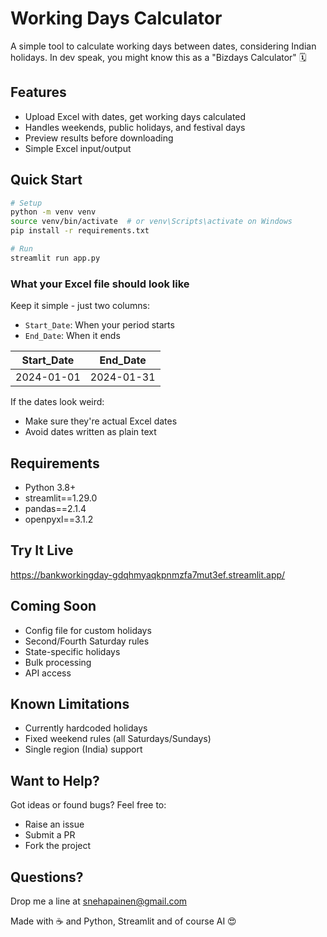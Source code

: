 # Working Days Calculator
A simple tool to calculate working days between dates, considering Indian holidays. In dev speak, you might know this as a "Bizdays Calculator" 🗓️

## Features
- Upload Excel with dates, get working days calculated
- Handles weekends, public holidays, and festival days
- Preview results before downloading
- Simple Excel input/output

## Quick Start
```bash
# Setup
python -m venv venv
source venv/bin/activate  # or venv\Scripts\activate on Windows
pip install -r requirements.txt

# Run
streamlit run app.py
```

### What your Excel file should look like

Keep it simple - just two columns:
- `Start_Date`: When your period starts
- `End_Date`: When it ends

| Start_Date | End_Date   |
|------------|------------|
| 2024-01-01 | 2024-01-31 |

If the dates look weird:
- Make sure they're actual Excel dates
- Avoid dates written as plain text

## Requirements
- Python 3.8+
- streamlit==1.29.0
- pandas==2.1.4
- openpyxl==3.1.2

## Try It Live
https://bankworkingday-gdqhmyaqkpnmzfa7mut3ef.streamlit.app/

## Coming Soon
- Config file for custom holidays
- Second/Fourth Saturday rules
- State-specific holidays
- Bulk processing
- API access

## Known Limitations
- Currently hardcoded holidays
- Fixed weekend rules (all Saturdays/Sundays)
- Single region (India) support

## Want to Help?
Got ideas or found bugs? Feel free to:
- Raise an issue
- Submit a PR
- Fork the project

## Questions?
Drop me a line at snehapainen@gmail.com

Made with ☕ and Python, Streamlit and of course AI 😍
